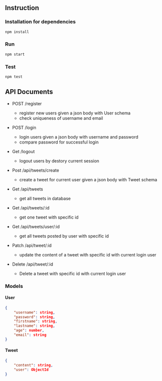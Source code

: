
## Instruction

### Installation for dependencies

```bash
npm install
```
### Run

```bash
npm start
```
### Test

```bash
npm test
```

## API Documents


- POST /register
    - register new users given a json body with User schema
    - check uniqueness of username and email
- POST /login
    - login users given a json body with username and password
    - compare password for successful login
- Get /logout
    - logout users by destory current session

- Post /api/tweets/create
    - create a tweet for current user given a json body with Tweet schema
- Get /api/tweets
    - get all tweets in database
- Get /api/tweets/:id
    - get one tweet with specific id
- Get /api/tweets/user/:id
    - get all tweets posted by user with specific id
- Patch /api/tweet/:id
    - update the content of a tweet with specific id with current login user
- Delete /api/tweet/:id
    - Delete a tweet with specific id with current login user
### Models

#### User

```Json
{
    "username": string,
    "password": string,
    "firstname": string,
    "lastname": string,
    "age": number,
    "email": string
}
```

#### Tweet

```Json
{
    "content": string,
    "user": ObjectId
}
```
